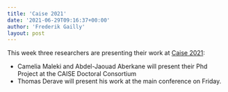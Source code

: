 ```yaml
---
title: 'Caise 2021'
date: '2021-06-29T09:16:37+00:00'
author: 'Frederik Gailly'
layout: post
---
```


This week three researchers are presenting their work at [Caise 2021](https://caise21.org/program/):

- Camelia Maleki and Abdel-Jaouad Aberkane will present their Phd Project at the CAISE Doctoral Consortium
- Thomas Derave will present his work at the main conference on Friday.